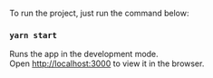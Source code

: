 To run the project, just run the command below:

### `yarn start`

Runs the app in the development mode.\
Open [http://localhost:3000](http://localhost:3000) to view it in the browser.
